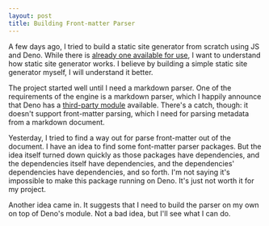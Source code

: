 ```yaml
---
layout: post
title: Building Front-matter Parser
---
```


A few days ago, I tried to build a static site generator from scratch using JS and Deno. While there is [already one available for use](https://deno.land/x/pagic), I want to understand how static site generator works. I believe by building a simple static site generator myself, I will understand it better.

The project started well until I need a markdown parser. One of the requirements of the engine is a markdown parser, which I happily announce that Deno has a [third-party module](https://deno.land/x/markdown) available. There's a catch, though: it doesn't support front-matter parsing, which I need for parsing metadata from a markdown document.

Yesterday, I tried to find a way out for parse front-matter out of the document. I have an idea to find some font-matter parser packages. But the idea itself turned down quickly as those packages have dependencies, and the dependencies itself have dependencies, and the dependencies' dependencies have dependencies, and so forth. I'm not saying it's impossible to make this package running on Deno. It's just not worth it for my project.

Another idea came in. It suggests that I need to build the parser on my own on top of Deno's module. Not a bad idea, but I'll see what I can do.